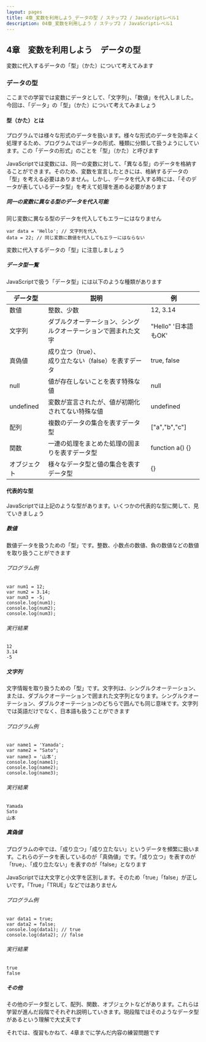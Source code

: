 ```yaml
---
layout: pages
title: 4章_変数を利用しよう_データの型 / ステップ2 / JavaScriptレベル1
description: 04章_変数を利用しよう / ステップ2 / JavaScriptレベル1
---
```



## 4章　変数を利用しよう　データの型

<div class="em2-outline">
変数に代入するデータの「型」（かた）について考えてみます
</div>

### データの型

ここまでの学習では変数にデータとして、「文字列」、「数値」を代入しました。今回は、「データ」の「型」（かた）について考えてみましょう

#### 型（かた）とは

プログラムでは様々な形式のデータを扱います。様々な形式のデータを効率よく処理するため、プログラムではデータの形式、種類に分類して扱うようにしています。この「データの形式」のことを「型」（かた）と呼びます

JavaScriptでは変数には、同一の変数に対して、「異なる型」のデータを格納することができます。そのため、変数を宣言したときには、格納するデータの「型」を考える必要はありません。しかし、データを代入する時には、「そのデータが表しているデータ型」を考えて処理を進める必要があります

##### 同一の変数に異なる型のデータを代入可能
同じ変数に異なる型のデータを代入してもエラーにはなりません

```javascript:
var data = 'Hello'; // 文字列を代入
data = 22; // 同じ変数に数値を代入してもエラーにはならない
```

変数に代入するデータの「型」に注意しましょう

##### データ型一覧

JavaScriptで扱う「データ型」には以下のような種類があります

| データ型 | 説明 | 例 |
| ---- | ---- | ---- |
| 数値 | 整数、少数 | 12, 3.14 |
| 文字列 | ダブルクオーテーション、シングルクオーテーションで囲まれた文字 | "Hello" '日本語もOK' |
| 真偽値 | 成り立つ（true）、<br>成り立たない（false）を表すデータ | true, false |
| null | 値が存在しないことを表す特殊な値 | null |
| undefined | 変数が宣言されたが、値が初期化されてない特殊な値 | undefined |
| 配列 | 複数のデータの集合を表すデータ型 | \["a","b","c"\] |
| 関数 | 一連の処理をまとめた処理の固まりを表すデータ型 | function a() {} |
| オブジェクト | 様々なデータ型と値の集合を表すデータ型 | {} |

#### 代表的な型

JavaScriptでは上記のような型があります。いくつかの代表的な型に関して、見ていきましょう

##### 数値

数値データを扱うための「型」です。整数、小数点の数値、負の数値などの数値を取り扱うことができます

###### プログラム例
```javascript:
var num1 = 12;
var num2 = 3.14;
var num3 = -5;
console.log(num1);
console.log(num2);
console.log(num3);
```

###### 実行結果
```javascript:
12
3.14
-5
```

##### 文字列
文字情報を取り扱うための「型」です。文字列は、シングルクオーテーション、または、ダブルクオーテーションで囲まれた文字列となります。シングルクオーテーション、ダブルクオーテーションのどちらで囲んでも同じ意味です。文字列では英語だけでなく、日本語も扱うことができます

###### プログラム例
```javascript:
var name1 = 'Yamada';
var name2 = "Sato";
var name3 = '山本';
console.log(name1);
console.log(name2);
console.log(name3);
```

###### 実行結果
```javascript:
Yamada
Sato
山本
```

##### 真偽値
プログラムの中では、「成り立つ」「成り立たない」というデータを頻繁に扱います。これらのデータを表しているのが「真偽値」です。「成り立つ」を表すのが「true」、「成り立たない」を表すのが「false」となります

JavaScriptでは大文字と小文字を区別します。そのため「true」「false」が正しいです。「True」「TRUE」などではありません

###### プログラム例
```javascript:
var data1 = true;
var data2 = false;
console.log(data1); // true
console.log(data2); // false
```

###### 実行結果
```javascript:
true
false
```

##### その他
その他のデータ型として、配列、関数、オブジェクトなどがあります。これらは学習が進んだ段階でそれぞれ説明していきます。現段階ではそのようなデータ型があるという理解で大丈夫です

<div class="em2">
それでは、復習もかねて、4章までに学んだ内容の練習問題です
</div>



